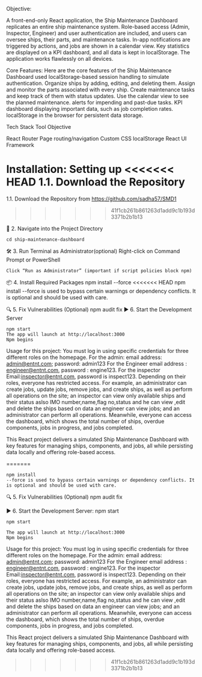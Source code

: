 
 Objective:
 
A front-end-only React application, the Ship Maintenance Dashboard replicates an entire ship maintenance system. Role-based access (Admin, Inspector, Engineer) and user authentication are included, and users can oversee ships, their parts, and maintenance tasks. In-app notifications are triggered by actions, and jobs are shown in a calendar view. Key statistics are displayed on a KPI dashboard, and all data is kept in localStorage. The application works flawlessly on all devices. 

Core Features:
Here are the core features of the Ship Maintenance Dashboard
used localStorage-based session handling to simulate authentication.
Organize ships by adding, editing, and deleting them.
Assign and monitor the parts associated with every ship.
Create maintenance tasks and keep track of them with status updates.
Use the calendar view to see the planned maintenance.
alerts for impending and past-due tasks.
KPI dashboard displaying important data, such as job completion rates.
localStorage in the browser for persistent data storage.

Tech Stack Tool Objective

 React Router Page routing/navigation
 Custom CSS localStorage 
 React UI Framework



Installation:
Setting up
<<<<<<< HEAD
1.1. Download the Repository
=======
1.1. Download the Repository from https://github.com/sadha57/SMD1
>>>>>>> 41f1cb261b861263d1add9c1b193d3371b2b1b13

📁 2. Navigate into the Project Directory

    cd ship-maintenance-dashboard
🛠️ 3. Run Terminal as Administrator(optional)
    Right-click on Command Prompt or PowerShell

    Click “Run as Administrator” (important if script policies block npm)

📦 4. Install Required Packages
    npm install --force
<<<<<<< HEAD
    npm install
    --force is used to bypass certain warnings or dependency conflicts. It is optional and should be used with care.

🔍 5. Fix Vulnerabilities (Optional)
    npm audit fix
▶️ 6. Start the Development Server

    npm start
    The app will launch at http://localhost:3000
    Npm begins


Usage for this project:
You must log in using specific credentials for three different roles on the homepage.
For the admin:
     email address: admin@entnt.com;
     password: admin123
For the Engineer 
     email address : engineer@entnt.com, 
     password : engine123.
For the inspector
     Email:inspector@entnt.com, 
     password is inspect123.
 Depending on their roles, everyone has restricted access.
 For example, an administrator can create jobs, update jobs, remove jobs, and create ships, as well as perform all operations on the site; 
 an inspector can view only available ships and their status aslso IMO number,name,flag no,status and he can view ,edit and delete the ships based on data
 an engineer can view jobs; and an administrator can perform all operations. 
 Meanwhile, everyone can access the dashboard, which shows the total number of ships, overdue components, jobs in progress, and jobs completed.

This React project delivers a simulated Ship Maintenance Dashboard with key features for managing ships, components, and jobs, all while persisting data locally and offering role-based access.






=======

    
    npm install
    --force is used to bypass certain warnings or dependency conflicts. It is optional and should be used with care.

🔍 5. Fix Vulnerabilities (Optional)
    npm audit fix
    
▶️ 6. Start the Development Server:
npm start


    npm start
    
    The app will launch at http://localhost:3000
    Npm begins


Usage for this project:
You must log in using specific credentials for three different roles on the homepage.
For the admin:
     email address: admin@entnt.com;
     password: admin123
For the Engineer 
     email address : engineer@entnt.com, 
     password : engine123.
For the inspector
     Email:inspector@entnt.com, 
     password is inspect123.
 Depending on their roles, everyone has restricted access.
 For example, an administrator can create jobs, update jobs, remove jobs, and create ships, as well as perform all operations on the site; 
 an inspector can view only available ships and their status aslso IMO number,name,flag no,status and he can view ,edit and delete the ships based on data
 an engineer can view jobs; and an administrator can perform all operations. 
 Meanwhile, everyone can access the dashboard, which shows the total number of ships, overdue components, jobs in progress, and jobs completed.

This React project delivers a simulated Ship Maintenance Dashboard with key features for managing ships, components, and jobs, all while persisting data locally and offering role-based access.
>>>>>>> 41f1cb261b861263d1add9c1b193d3371b2b1b13
